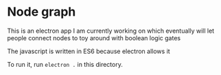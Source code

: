 # Node graph

This is an electron app I am currently working on which eventually will let people connect nodes to toy around with boolean logic gates

The javascript is written in ES6 because electron allows it

To run it, run `electron .` in this directory.
